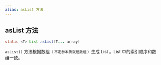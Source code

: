 ```yaml
---
alias: asList 方法
---
```


## asList 方法

```java
static <T> List asList(T... array)
```

`asList()` 方法根据数组<small>（ 不定参本质就是数组 ）</small>生成 List 。List 中的索引顺序和数组一致。

